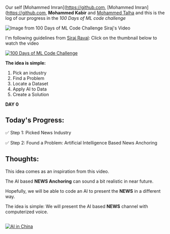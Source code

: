 Our self [Mohammed Imran](https://github.com, [Mohammed Imran](https://github.com, **Mohammed Kabir** and [Mohammed Talha](https://github.com/mohammedtalhas) and this is the log of our progress in the _100 Days of ML code challenge_

![Image from 100 Days of ML Code Challenge Siraj's Video](https://pbs.twimg.com/media/DnSpGyWX4AAZnSo.jpg)

I'm following guidelines from [Siraj Raval](https://sirajraval.com): Click on the thumbnail below to watch the video

[![100 Days of ML Code Challenge](https://img.youtube.com/vi/cuQMBj1cWPo/0.jpg)](https://www.youtube.com/watch?v=cuQMBj1cWPo)

**The idea is simple:**
1. Pick an industry
2. Find a Problem
3. Locate a Dataset
4. Apply AI to Data
5. Create a Solution

**DAY 0**
## Today's Progress:
✅ Step 1: Picked News Industry  

✅ Step 2: Found a Problem: Artificial Intelligence Based News Anchoring  

## Thoughts:
This idea comes as an inspiration from this video.  

The AI based **NEWS Anchoring** can sound a bit realistic in near future. 

Hopefully, we will be able to code an AI to present the **NEWS** in a different way.  

The idea is simple: We will present the AI based **NEWS** channel with computerized voice. 
##
[![AI in China](https://img.youtube.com/vi/4Gk6mxKXKTk/0.jpg)](https://www.youtube.com/watch?v=4Gk6mxKXKTk)
